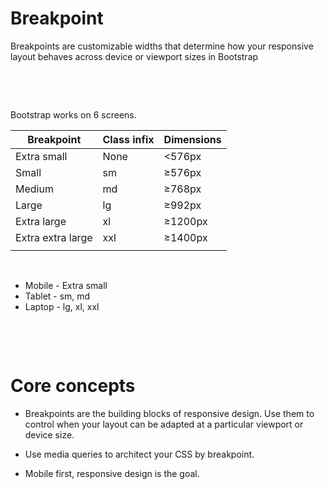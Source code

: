 # Breakpoint

Breakpoints are customizable widths that determine how your responsive layout behaves across device or viewport sizes in Bootstrap

&nbsp;

&nbsp;

Bootstrap works on 6 screens.

| Breakpoint        | Class infix | Dimensions |
| ----------------- | ----------- | ---------- |
| Extra small       | None        | <576px     |
| Small             | sm          | ≥576px     |
| Medium            | md          | ≥768px     |
| Large             | lg          | ≥992px     |
| Extra large       | xl          | ≥1200px    |
| Extra extra large | xxl         | ≥1400px    |
|                   |             |            |

&nbsp;

- Mobile - Extra small
- Tablet - sm, md
- Laptop - lg, xl, xxl

&nbsp;

&nbsp;

# Core concepts

- Breakpoints are the building blocks of responsive design. Use them to control when your layout can be adapted at a particular viewport or device size.

- Use media queries to architect your CSS by breakpoint.

- Mobile first, responsive design is the goal.
